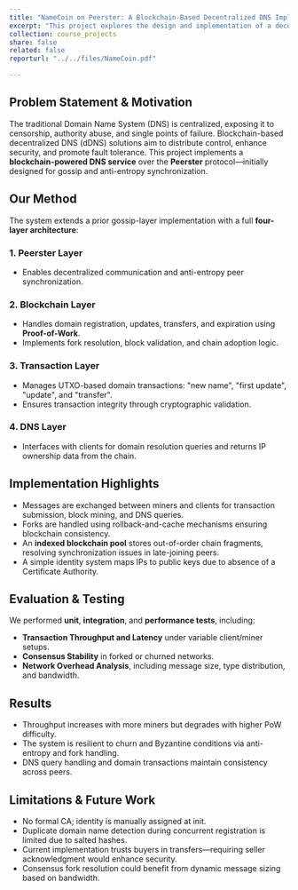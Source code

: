 ```yaml
---
title: "NameCoin on Peerster: A Blockchain-Based Decentralized DNS Implementation"
excerpt: "This project explores the design and implementation of a decentralized DNS system using blockchain and a gossip-based peer protocol. The system supports secure domain registration, updates, transfers, and resolution with robust anti-entropy synchronization and Proof-of-Work consensus. The project evaluates network resilience, consensus reliability, and mining efficiency."
collection: course_projects
share: false
related: false
reporturl: "../../files/NameCoin.pdf"

---
```


## Problem Statement & Motivation

The traditional Domain Name System (DNS) is centralized, exposing it to censorship, authority abuse, and single points of failure. Blockchain-based decentralized DNS (dDNS) solutions aim to distribute control, enhance security, and promote fault tolerance. This project implements a **blockchain-powered DNS service** over the **Peerster** protocol—initially designed for gossip and anti-entropy synchronization.

## Our Method

The system extends a prior gossip-layer implementation with a full **four-layer architecture**:

### 1. **Peerster Layer**
- Enables decentralized communication and anti-entropy peer synchronization.

### 2. **Blockchain Layer**
- Handles domain registration, updates, transfers, and expiration using **Proof-of-Work**.
- Implements fork resolution, block validation, and chain adoption logic.

### 3. **Transaction Layer**
- Manages UTXO-based domain transactions: "new name", "first update", "update", and "transfer".
- Ensures transaction integrity through cryptographic validation.

### 4. **DNS Layer**
- Interfaces with clients for domain resolution queries and returns IP ownership data from the chain.

## Implementation Highlights

- Messages are exchanged between miners and clients for transaction submission, block mining, and DNS queries.
- Forks are handled using rollback-and-cache mechanisms ensuring blockchain consistency.
- An **indexed blockchain pool** stores out-of-order chain fragments, resolving synchronization issues in late-joining peers.
- A simple identity system maps IPs to public keys due to absence of a Certificate Authority.

## Evaluation & Testing

We performed **unit**, **integration**, and **performance tests**, including:

- **Transaction Throughput and Latency** under variable client/miner setups.
- **Consensus Stability** in forked or churned networks.
- **Network Overhead Analysis**, including message size, type distribution, and bandwidth.

## Results

- Throughput increases with more miners but degrades with higher PoW difficulty.
- The system is resilient to churn and Byzantine conditions via anti-entropy and fork handling.
- DNS query handling and domain transactions maintain consistency across peers.

## Limitations & Future Work

- No formal CA; identity is manually assigned at init.
- Duplicate domain name detection during concurrent registration is limited due to salted hashes.
- Current implementation trusts buyers in transfers—requiring seller acknowledgment would enhance security.
- Consensus fork resolution could benefit from dynamic message sizing based on bandwidth.

